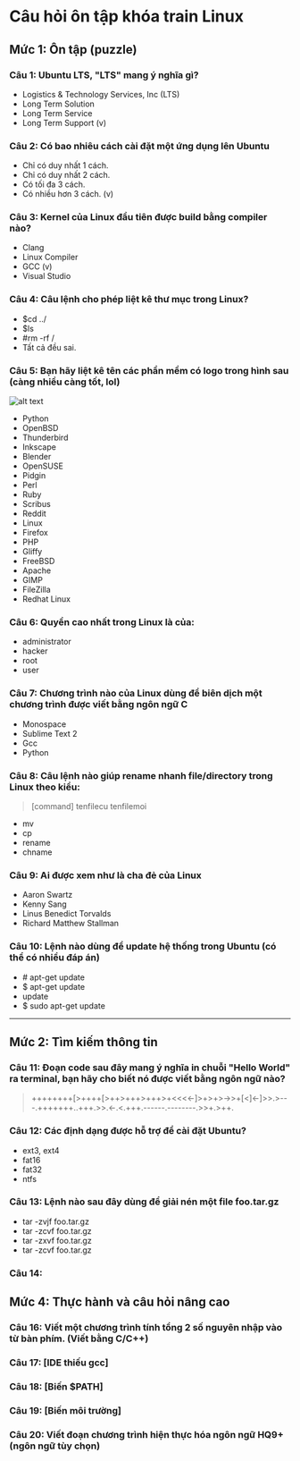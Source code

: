 # Câu hỏi ôn tập khóa train Linux

## Mức 1: Ôn tập (puzzle)

### __Câu 1:__ Ubuntu LTS, "LTS" mang ý nghĩa gì?
+ Logistics & Technology Services, Inc (LTS)
+ Long Term Solution
+ Long Term Service
+ Long Term Support (v)

### __Câu 2:__ Có bao nhiêu cách cài đặt một ứng dụng lên Ubuntu
+ Chỉ có duy nhất 1 cách.
+ Chỉ có duy nhất 2 cách.
+ Có tối đa 3 cách.
+ Có nhiều hơn 3 cách. (v)

### __Câu 3:__ Kernel của Linux đầu tiên được build bằng compiler nào?
+ Clang
+ Linux Compiler
+ GCC (v)
+ Visual Studio

### __Câu 4:__ Câu lệnh cho phép liệt kê thư mục trong Linux?
+ $cd ../
+ $ls
+ \#rm -rf /
+ Tất cả đều sai.

### __Câu 5:__ Bạn hãy liệt kê tên các phần mềm có logo trong hình sau (càng nhiều càng tốt, lol)

![alt text](https://2.bp.blogspot.com/__FHsWCgkJ4Q/TTiXOEe1RlI/AAAAAAAACP4/idwd_RbvteQ/s1600/open-source-software1.jpg "Logo OSS")

+ Python
+ OpenBSD
+ Thunderbird
+ Inkscape
+ Blender
+ OpenSUSE
+ Pidgin
+ Perl
+ Ruby
+ Scribus
+ Reddit
+ Linux
+ Firefox
+ PHP
+ Gliffy
+ FreeBSD
+ Apache
+ GIMP
+ FileZilla
+ Redhat Linux

### __Câu 6:__ Quyền cao nhất trong Linux là của:
+ administrator
+ hacker
+ root
+ user

### __Câu 7:__ Chương trình nào của Linux dùng để biên dịch một chương trình được viết bằng ngôn ngữ C
+ Monospace
+ Sublime Text 2
+ Gcc
+ Python

### __Câu 8:__ Câu lệnh nào giúp rename nhanh file/directory trong Linux theo kiểu:

> [command] tenfilecu tenfilemoi

+ mv
+ cp
+ rename
+ chname

### __Câu 9:__ Ai được xem như là cha đẻ của Linux
+ Aaron Swartz
+ Kenny Sang
+ Linus Benedict Torvalds
+ Richard Matthew Stallman

### __Câu 10:__ Lệnh nào dùng để update hệ thống trong Ubuntu (có thể có nhiều đáp án)
+ \# apt-get update
+ $ apt-get update
+ update
+ $ sudo apt-get update

----------
## Mức 2: Tìm kiếm thông tin

### __Câu 11:__ Đoạn code sau đây mang ý nghĩa in chuỗi "Hello World" ra terminal, bạn hãy cho biết nó được viết bằng ngôn ngữ nào?

> ++++++++[>++++[>++>+++>+++>+<<<<-]>+>+>->>+[<]<-]>>.>---.+++++++..+++.>>.<-.<.+++.------.--------.>>+.>++.

### __Câu 12:__ Các định dạng được hỗ trợ để cài đặt Ubuntu?

+ ext3, ext4
+ fat16
+ fat32
+ ntfs

### __Câu 13:__ Lệnh nào sau đây dùng để giải nén một file foo.tar.gz

+ tar -zvjf foo.tar.gz
+ tar -zcvf foo.tar.gz
+ tar -zxvf foo.tar.gz
+ tar -zcvf foo.tar.gz

### __Câu 14:__ 

>

## Mức 4: Thực hành và câu hỏi nâng cao

### __Câu 16:__ Viết một chương trình tính tổng 2 số nguyên nhập vào từ bàn phím. (Viết bằng C/C++)

>

### __Câu 17:__ [IDE thiếu gcc]

>

### __Câu 18:__ [Biến $PATH]

>

### __Câu 19:__ [Biến môi trường]

>

### __Câu 20:__ Viết đoạn chương trình hiện thực hóa ngôn ngữ HQ9+ (ngôn ngữ tùy chọn)

>
